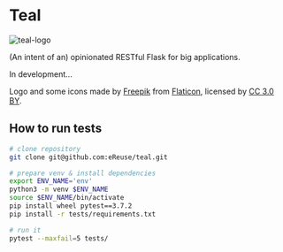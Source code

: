 # Teal

![teal-logo](docs/teal-logo.svg)

(An intent of an) opinionated RESTful Flask for big applications.

In development...


Logo and some icons made by [Freepik](http://www.freepik.com) from
[Flaticon](https://www.flaticon.com/), licensed by
[CC 3.0 BY](http://creativecommons.org/licenses/by/3.0/).

## How to run tests
```bash
# clone repository
git clone git@github.com:eReuse/teal.git

# prepare venv & install dependencies
export ENV_NAME='env'
python3 -m venv $ENV_NAME
source $ENV_NAME/bin/activate
pip install wheel pytest==3.7.2
pip install -r tests/requirements.txt

# run it
pytest --maxfail=5 tests/
```
